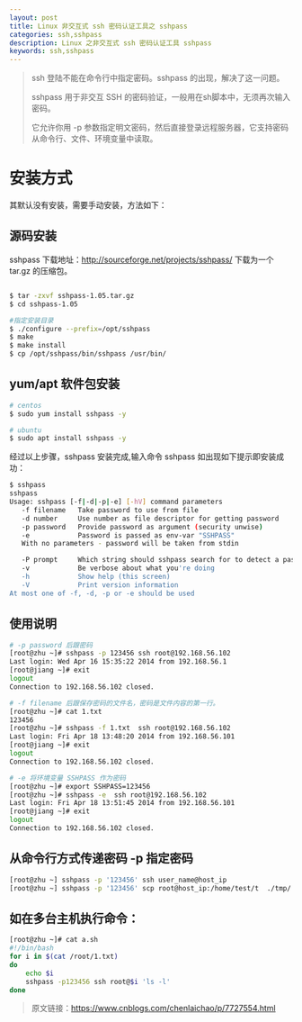 ```yaml
---
layout: post
title: Linux 非交互式 ssh 密码认证工具之 sshpass
categories: ssh,sshpass
description: Linux 之非交互式 ssh 密码认证工具 sshpass
keywords: ssh,sshpass
---
```


> ssh 登陆不能在命令行中指定密码。sshpass 的出现，解决了这一问题。
>
> sshpass 用于非交互 SSH 的密码验证，一般用在sh脚本中，无须再次输入密码。
>
> 它允许你用 -p 参数指定明文密码，然后直接登录远程服务器，它支持密码从命令行、文件、环境变量中读取。

# 安装方式

其默认没有安装，需要手动安装，方法如下：

## 源码安装

sshpass 下载地址：http://sourceforge.net/projects/sshpass/ 下载为一个 tar.gz 的压缩包。

```bash

$ tar -zxvf sshpass-1.05.tar.gz
$ cd sshpass-1.05

#指定安装目录
$ ./configure --prefix=/opt/sshpass
$ make
$ make install
$ cp /opt/sshpass/bin/sshpass /usr/bin/
```

## yum/apt 软件包安装

```bash
# centos
$ sudo yum install sshpass -y

# ubuntu
$ sudo apt install sshpass -y
```

经过以上步骤，sshpass 安装完成,输入命令 sshpass 如出现如下提示即安装成功：

```bash
$ sshpass
sshpass
Usage: sshpass [-f|-d|-p|-e] [-hV] command parameters
   -f filename   Take password to use from file
   -d number     Use number as file descriptor for getting password
   -p password   Provide password as argument (security unwise)
   -e            Password is passed as env-var "SSHPASS"
   With no parameters - password will be taken from stdin

   -P prompt     Which string should sshpass search for to detect a password prompt
   -v            Be verbose about what you're doing
   -h            Show help (this screen)
   -V            Print version information
At most one of -f, -d, -p or -e should be used
```

## 使用说明

```bash
# -p password 后跟密码
[root@zhu ~]# sshpass -p 123456 ssh root@192.168.56.102
Last login: Wed Apr 16 15:35:22 2014 from 192.168.56.1
[root@jiang ~]# exit
logout
Connection to 192.168.56.102 closed.

# -f filename 后跟保存密码的文件名，密码是文件内容的第一行。
[root@zhu ~]# cat 1.txt
123456
[root@zhu ~]# sshpass -f 1.txt  ssh root@192.168.56.102
Last login: Fri Apr 18 13:48:20 2014 from 192.168.56.101
[root@jiang ~]# exit
logout
Connection to 192.168.56.102 closed.

# -e 将环境变量 SSHPASS 作为密码
[root@zhu ~]# export SSHPASS=123456
[root@zhu ~]# sshpass -e  ssh root@192.168.56.102
Last login: Fri Apr 18 13:51:45 2014 from 192.168.56.101
[root@jiang ~]# exit
logout
Connection to 192.168.56.102 closed.
```

## 从命令行方式传递密码 -p 指定密码

```bash
[root@zhu ~] sshpass -p '123456' ssh user_name@host_ip
[root@zhu ~] sshpass -p '123456' scp root@host_ip:/home/test/t  ./tmp/

```

## 如在多台主机执行命令：

```bash
[root@zhu ~]# cat a.sh
#!/bin/bash
for i in $(cat /root/1.txt)
do
    echo $i
    sshpass -p123456 ssh root@$i 'ls -l'
done
```

> 原文链接：<https://www.cnblogs.com/chenlaichao/p/7727554.html>
